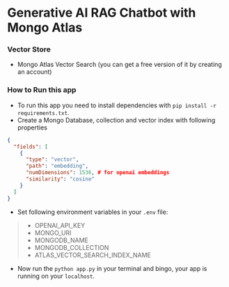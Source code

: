 # Generative AI RAG Chatbot with Mongo Atlas

### Vector Store
- Mongo Atlas Vector Search (you can get a free version of it by creating an account)

### How to Run this app
- To run this app you need to install dependencies with `pip install -r requirements.txt`.
- Create a Mongo Database, collection and vector index with following properties
```json
{
  "fields": [
    {
      "type": "vector",
      "path": "embedding",
      "numDimensions": 1536, # for openai embeddings
      "similarity": "cosine"
    }
  ]
}
```
- Set following environment variables in your `.env` file:
> - OPENAI_API_KEY
> - MONGO_URI
> - MONGODB_NAME
> - MONGODB_COLLECTION
> - ATLAS_VECTOR_SEARCH_INDEX_NAME
- Now run the `python app.py` in your terminal and bingo, your app is running on your `localhost`.
